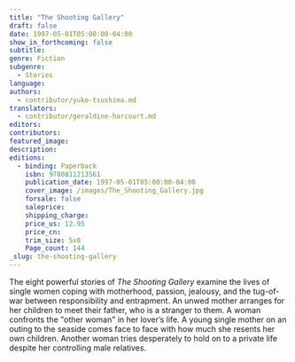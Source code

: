 ```yaml
---
title: "The Shooting Gallery"
draft: false
date: 1997-05-01T05:00:00-04:00
show_in_forthcoming: false
subtitle:
genre: Fiction
subgenre:
  - Stories
language:
authors:
  - contributor/yuko-tsushima.md
translators:
  - contributor/geraldine-harcourt.md
editors:
contributors:
featured_image:
description:
editions:
  - binding: Paperback
    isbn: 9780811213561
    publication_date: 1997-05-01T05:00:00-04:00
    cover_image: /images/The_Shooting_Gallery.jpg
    forsale: false
    saleprice:
    shipping_charge:
    price_us: 12.95
    price_cn:
    trim_size: 5x8
    Page_count: 144
_slug: the-shooting-gallery
---
```


The eight powerful stories of _The Shooting Gallery_ examine the lives of single women coping with motherhood, passion, jealousy, and the tug-of-war between responsibility and entrapment. An unwed mother arranges for her children to meet their father, who is a stranger to them. A woman confronts the "other woman" in her lover’s life. A young single mother on an outing to the seaside comes face to face with how much she resents her own children. Another woman tries desperately to hold on to a private life despite her controlling male relatives.

